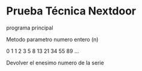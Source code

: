 # Prueba Técnica Nextdoor

programa principal

Metodo parametro numero entero (n)

0 1 1 2 3 5 8 13 21 34 55 89 ...

Devolver el enesimo numero de la serie

